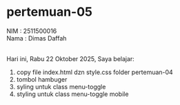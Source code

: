 # pertemuan-05

NIM  : 2511500016<br>
Nama  : Dimas Daffah<br><br>

Hari ini, Rabu 22 Oktober 2025, Saya belajar:
<ol>
  <li>copy file index.html dzn style.css folder pertemuan-04</li>
  <li>tombol hambuger</li>
   <li>syling untuk class menu-toggle</li>
   <li>styling untuk class menu-toggle mobile</li>
